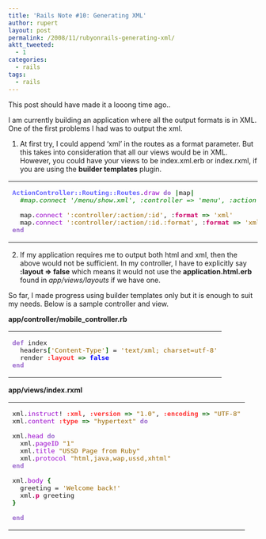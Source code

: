 ```yaml
---
title: 'Rails Note #10: Generating XML'
author: rupert
layout: post
permalink: /2008/11/rubyonrails-generating-xml/
aktt_tweeted:
  - 1
categories:
  - rails
tags:
  - rails
---
```

This post should have made it a looong time ago.. 

I am currently building an application where all the output formats is in XML. One of the first problems I had was to output the xml. 

1. At first try, I could append &#8216;xml&#8217; in the routes as a format parameter. But this takes into consideration that all our views would be in XML. However, you could have your views to be index.xml.erb or index.rxml, if you are using the **builder templates** plugin.

<div class="wp_syntax">
  <table>
    <tr>
      <td class="code">
        <pre class="ruby" style="font-family:monospace;"><span style="color:#6666ff; font-weight:bold;">ActionController::Routing::Routes</span>.<span style="color:#9900CC;">draw</span> <span style="color:#9966CC; font-weight:bold;">do</span> <span style="color:#006600; font-weight:bold;">|</span>map<span style="color:#006600; font-weight:bold;">|</span>
  <span style="color:#008000; font-style:italic;">#map.connect '/menu/show.xml', :controller =&gt; 'menu', :action =&gt; 'show', :format =&gt; 'xml'</span>
&nbsp;
  map.<span style="color:#9900CC;">connect</span> <span style="color:#996600;">':controller/:action/:id'</span>, :<span style="color:#CC0066; font-weight:bold;">format</span> <span style="color:#006600; font-weight:bold;">=&gt;</span> <span style="color:#996600;">'xml'</span>
  map.<span style="color:#9900CC;">connect</span> <span style="color:#996600;">':controller/:action/:id.:format'</span>, :<span style="color:#CC0066; font-weight:bold;">format</span> <span style="color:#006600; font-weight:bold;">=&gt;</span> <span style="color:#996600;">'xml'</span>
<span style="color:#9966CC; font-weight:bold;">end</span></pre>
      </td>
    </tr>
  </table>
</div>

2. If my application requires me to output both html and xml, then the above would not be sufficient. In my controller, I have to explicitly say **:layout => false** which means it would not use the **application.html.erb** found in *app/views/layouts* if we have one.

So far, I made progress using builder templates only but it is enough to suit my needs. Below is a sample controller and view.

**app/controller/mobile_controller.rb**

<div class="wp_syntax">
  <table>
    <tr>
      <td class="code">
        <pre class="ruby" style="font-family:monospace;"><span style="color:#9966CC; font-weight:bold;">def</span> index
  headers<span style="color:#006600; font-weight:bold;">&#91;</span><span style="color:#996600;">'Content-Type'</span><span style="color:#006600; font-weight:bold;">&#93;</span> = <span style="color:#996600;">'text/xml; charset=utf-8'</span>
  render <span style="color:#ff3333; font-weight:bold;">:layout</span> <span style="color:#006600; font-weight:bold;">=&gt;</span> <span style="color:#0000FF; font-weight:bold;">false</span>
<span style="color:#9966CC; font-weight:bold;">end</span></pre>
      </td>
    </tr>
  </table>
</div>

**app/views/index.rxml**

<div class="wp_syntax">
  <table>
    <tr>
      <td class="code">
        <pre class="ruby" style="font-family:monospace;">xml.<span style="color:#9900CC;">instruct</span>! <span style="color:#ff3333; font-weight:bold;">:xml</span>, <span style="color:#ff3333; font-weight:bold;">:version</span> <span style="color:#006600; font-weight:bold;">=&gt;</span> <span style="color:#996600;">"1.0"</span>, <span style="color:#ff3333; font-weight:bold;">:encoding</span> <span style="color:#006600; font-weight:bold;">=&gt;</span> <span style="color:#996600;">"UTF-8"</span>
xml.<span style="color:#9900CC;">content</span> <span style="color:#ff3333; font-weight:bold;">:type</span> <span style="color:#006600; font-weight:bold;">=&gt;</span> <span style="color:#996600;">"hypertext"</span> <span style="color:#9966CC; font-weight:bold;">do</span>
&nbsp;
xml.<span style="color:#9900CC;">head</span> <span style="color:#9966CC; font-weight:bold;">do</span>
  xml.<span style="color:#9900CC;">pageID</span> <span style="color:#996600;">"1"</span>
  xml.<span style="color:#9900CC;">title</span> <span style="color:#996600;">"USSD Page from Ruby"</span>
  xml.<span style="color:#9900CC;">protocol</span> <span style="color:#996600;">"html,java,wap,ussd,xhtml"</span>
<span style="color:#9966CC; font-weight:bold;">end</span>
&nbsp;
xml.<span style="color:#9900CC;">body</span> <span style="color:#006600; font-weight:bold;">&#123;</span>        
  greeting = <span style="color:#996600;">'Welcome back!'</span>
  xml.<span style="color:#CC0066; font-weight:bold;">p</span> greeting
<span style="color:#006600; font-weight:bold;">&#125;</span>
&nbsp;
<span style="color:#9966CC; font-weight:bold;">end</span></pre>
      </td>
    </tr>
  </table>
</div>